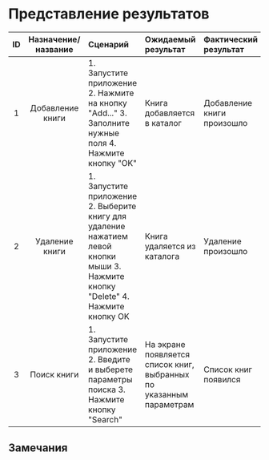 # Представление результатов

| ID | Назначение/название | Сценарий | Ожидаемый результат | Фактический результат | Оценка |
|:---:|:---:|:---|:---|:---|:---|
| 1 | Добавление книги |  1. Запустите приложение 2. Нажмите на кнопку "Add..." 3. Заполните нужные поля 4. Нажмите кнопку "OK" | Книга добавляется в каталог | Добавление книги произошло | Тест пройден |
| 2 | Удаление книги | 1. Запустите приложение 2. Выберите книгу для удаление нажатием левой кнопки мыши  3. Нажмите кнопку "Delete" 4. Нажмите кнопку OK | Книга удаляется из каталога | Удаление произошло | Тест пройден |
| 3 | Поиск книги | 1. Запустите приложение 2. Введите и выберете параметры поиска  3. Нажмите кнопку "Search" | На экране появляется список книг, выбранных по указанным параметрам | Список книг появился | Тест пройден |

## Замечания
